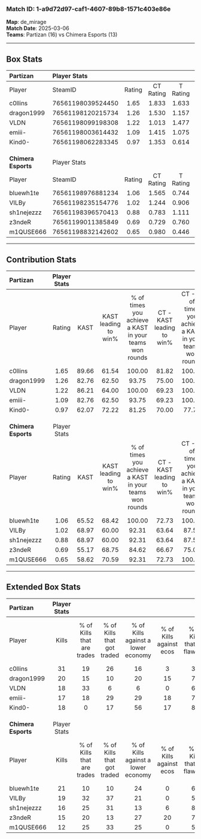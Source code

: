 ### Match ID: 1-a9d72d97-caf1-4607-89b8-1571c403e86e  
**Map**: de_mirage  
**Match Date**: 2025-03-06  
**Teams**: Partizan (16) vs Chimera Esports (13)  

---  

## Box Stats  

| **Partizan**        | Player Stats      |        |           |          |       |      |       |         |        |      |     |
| :- | :- | :-: | :-: | :-: | :-: | :-: | :-: | :-: | :-: | :-: | :-: |
| Player              | SteamID           | Rating | CT Rating | T Rating | KAST  | ADR  | Kills | Assists | Deaths | K/D  | HS% |
| c0llins             | 76561198039524450 |  1.65  |   1.833   |  1.633   | 89.66 | 88.6 |  31   |    6    |   16   | 1.94 | 51  |
| dragon1999          | 76561198120215734 |  1.26  |   1.530   |  1.157   | 82.76 | 76.6 |  20   |    9    |   15   | 1.33 | 45  |
| VLDN                | 76561198099198308 |  1.22  |   1.013   |  1.477   | 86.21 | 71.6 |  18   |    5    |   14   | 1.29 | 55  |
| emiii-              | 76561198003614432 |  1.09  |   1.415   |  1.075   | 82.76 | 83.0 |  17   |   17    |   22   | 0.77 | 47  |
| Kind0-              | 76561198062283345 |  0.97  |   1.353   |  0.614   | 62.07 | 64.6 |  18   |    2    |   16   | 1.13 |  5  |
|                     |                   |        |           |          |       |      |       |         |        |      |     |
|                     |                   |        |           |          |       |      |       |         |        |      |     |
|                     |                   |        |           |          |       |      |       |         |        |      |     |
| **Chimera Esports** | Player Stats      |        |           |          |       |      |       |         |        |      |     |
| Player              | SteamID           | Rating | CT Rating | T Rating | KAST  | ADR  | Kills | Assists | Deaths | K/D  | HS% |
| bluewh1te           | 76561198976881234 |  1.06  |   1.565   |  0.744   | 65.52 | 80.1 |  21   |    6    |   21   | 1.00 | 57  |
| VILBy               | 76561198235154776 |  1.02  |   1.244   |  0.906   | 68.97 | 74.4 |  19   |    6    |   20   | 0.95 | 52  |
| sh1nejezzz          | 76561198396570413 |  0.88  |   0.783   |  1.111   | 68.97 | 59.2 |  16   |    5    |   20   | 0.80 | 75  |
| z3ndeR              | 76561199011385849 |  0.69  |   0.729   |  0.760   | 55.17 | 53.7 |  15   |    2    |   22   | 0.68 | 40  |
| m1QUSE666           | 76561198832142602 |  0.65  |   0.980   |  0.446   | 58.62 | 53.2 |  12   |    5    |   21   | 0.57 | 58  |
---  

## Contribution Stats  

| **Partizan**        | Player Stats |       |                      |                                                        |                           |                                                             |                          |                                                            |
| :- | :-: | :-: | :-: | :-: | :-: | :-: | :-: | :-: |
| Player              |    Rating    | KAST  | KAST leading to win% | % of times you achieve a KAST in your teams won rounds | CT - KAST leading to win% | CT - % of times you achieve a KAST in your teams won rounds | T - KAST leading to win% | T - % of times you achieve a KAST in your teams won rounds |
| c0llins             |     1.65     | 89.66 |        61.54         |                         100.00                         |           81.82           |                           100.00                            |          46.67           |                           100.00                           |
| dragon1999          |     1.26     | 82.76 |        62.50         |                         93.75                          |           75.00           |                           100.00                            |          50.00           |                           85.71                            |
| VLDN                |     1.22     | 86.21 |        64.00         |                         100.00                         |           69.23           |                           100.00                            |          58.33           |                           100.00                           |
| emiii-              |     1.09     | 82.76 |        62.50         |                         93.75                          |           69.23           |                           100.00                            |          54.55           |                           85.71                            |
| Kind0-              |     0.97     | 62.07 |        72.22         |                         81.25                          |           70.00           |                            77.78                            |          75.00           |                           85.71                            |
|                     |              |       |                      |                                                        |                           |                                                             |                          |                                                            |
|                     |              |       |                      |                                                        |                           |                                                             |                          |                                                            |
|                     |              |       |                      |                                                        |                           |                                                             |                          |                                                            |
| **Chimera Esports** | Player Stats |       |                      |                                                        |                           |                                                             |                          |                                                            |
| Player              |    Rating    | KAST  | KAST leading to win% | % of times you achieve a KAST in your teams won rounds | CT - KAST leading to win% | CT - % of times you achieve a KAST in your teams won rounds | T - KAST leading to win% | T - % of times you achieve a KAST in your teams won rounds |
| bluewh1te           |     1.06     | 65.52 |        68.42         |                         100.00                         |           72.73           |                           100.00                            |          62.50           |                           100.00                           |
| VILBy               |     1.02     | 68.97 |        60.00         |                         92.31                          |           63.64           |                            87.50                            |          55.56           |                           100.00                           |
| sh1nejezzz          |     0.88     | 68.97 |        60.00         |                         92.31                          |           63.64           |                            87.50                            |          55.56           |                           100.00                           |
| z3ndeR              |     0.69     | 55.17 |        68.75         |                         84.62                          |           66.67           |                            75.00                            |          71.43           |                           100.00                           |
| m1QUSE666           |     0.65     | 58.62 |        70.59         |                         92.31                          |           72.73           |                           100.00                            |          66.67           |                           80.00                            |
---  

## Extended Box Stats  

| **Partizan**        | Player Stats |                            |                            |                                    |                         |                              |                                 |        |                             |                                     |                          |                               |                            |
| :- | :-: | :-: | :-: | :-: | :-: | :-: | :-: | :-: | :-: | :-: | :-: | :-: | :-: |
| Player              |    Kills     | % of Kills that are trades | % of Kills that got traded | % of Kills against a lower economy | % of Kills against ecos | % of Kills that are flawless | % of Kills that are close duels | Deaths | % of Deaths that get traded | % of Deaths against a lower economy | % of Deaths against ecos | % of Deaths that are flawless | % of Deaths that are close |
| c0llins             |      31      |             19             |             26             |                 16                 |            3            |              39              |                6                |   16   |             25              |                  0                  |            0             |              63               |             0              |
| dragon1999          |      20      |             15             |             10             |                 20                 |           15            |              75              |               10                |   15   |             27              |                  7                  |            0             |              53               |             20             |
| VLDN                |      18      |             33             |             6              |                 6                  |            0            |              67              |                0                |   14   |             21              |                  0                  |            0             |              57               |             14             |
| emiii-              |      17      |             18             |             29             |                 29                 |           18            |              71              |                0                |   22   |             36              |                 14                  |            0             |              64               |             5              |
| Kind0-              |      18      |             0              |             17             |                 56                 |           17            |              89              |                6                |   16   |              6              |                  6                  |            6             |              94               |             6              |
|                     |              |                            |                            |                                    |                         |                              |                                 |        |                             |                                     |                          |                               |                            |
|                     |              |                            |                            |                                    |                         |                              |                                 |        |                             |                                     |                          |                               |                            |
|                     |              |                            |                            |                                    |                         |                              |                                 |        |                             |                                     |                          |                               |                            |
| **Chimera Esports** | Player Stats |                            |                            |                                    |                         |                              |                                 |        |                             |                                     |                          |                               |                            |
| Player              |    Kills     | % of Kills that are trades | % of Kills that got traded | % of Kills against a lower economy | % of Kills against ecos | % of Kills that are flawless | % of Kills that are close duels | Deaths | % of Deaths that get traded | % of Deaths against a lower economy | % of Deaths against ecos | % of Deaths that are flawless | % of Deaths that are close |
| bluewh1te           |      21      |             10             |             10             |                 24                 |            0            |              62              |                5                |   21   |             29              |                  5                  |            0             |              62               |             10             |
| VILBy               |      19      |             32             |             37             |                 21                 |            0            |              53              |                5                |   20   |             15              |                 10                  |            5             |              75               |             5              |
| sh1nejezzz          |      16      |             25             |             31             |                 13                 |            6            |              81              |                6                |   20   |             15              |                  0                  |            0             |              60               |             0              |
| z3ndeR              |      15      |             20             |             13             |                 27                 |           20            |              73              |               13                |   22   |             14              |                  9                  |            5             |              73               |             0              |
| m1QUSE666           |      12      |             25             |             33             |                 25                 |            0            |              50              |               17                |   21   |             19              |                  5                  |            0             |              52               |             10             |
